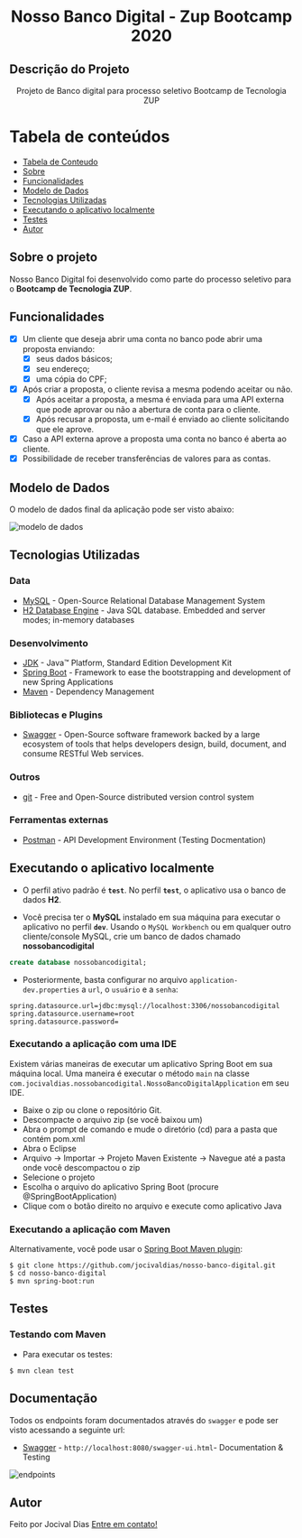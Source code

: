 <h1 align="center">Nosso Banco Digital - Zup Bootcamp 2020</h1>

## Descrição do Projeto
<p align="center">Projeto de Banco digital para processo seletivo Bootcamp de Tecnologia ZUP</p>

Tabela de conteúdos
=================
<!--ts-->
   * [Tabela de Conteudo](#tabela-de-conteudo)
   * [Sobre](#Sobre-o-projeto)
   * [Funcionalidades](#Funcionalidades)
   * [Modelo de Dados](#Modelo-De-Dados)
   * [Tecnologias Utilizadas](#Tecnologias-Utilizadas)
   * [Executando o aplicativo localmente](#Executando-o-aplicativo-localmente)
   * [Testes](#Testes)
   * [Autor](#Autor)
<!--te-->

## Sobre o projeto

Nosso Banco Digital foi desenvolvido como parte do processo seletivo para o **Bootcamp de Tecnologia ZUP**. 

## Funcionalidades

- [x] Um cliente que deseja abrir uma conta no banco pode abrir uma proposta enviando:
  - [x] seus dados básicos;
  - [x] seu endereço;
  - [x] uma cópia do CPF;
- [x] Após criar a proposta, o cliente revisa a mesma podendo aceitar ou não.
  - [x] Após aceitar a proposta, a mesma é enviada para uma API externa que pode aprovar ou não a abertura de conta para o cliente.
  - [x] Após recusar a proposta, um e-mail é enviado ao cliente solicitando que ele aprove.
- [x] Caso a API externa aprove a proposta uma conta no banco é aberta ao cliente.
- [x] Possibilidade de receber transferências de valores para as contas.

## Modelo de Dados

O modelo de dados final da aplicação pode ser visto abaixo:

![modelo de dados](https://user-images.githubusercontent.com/11140125/96477243-a27de800-120c-11eb-9c6e-dbdf4afcf85b.png)

## Tecnologias Utilizadas

### Data

* 	[MySQL](https://www.mysql.com/) - Open-Source Relational Database Management System
* 	[H2 Database Engine](https://www.h2database.com/html/main.html) - Java SQL database. Embedded and server modes; in-memory databases

### Desenvolvimento

* 	[JDK](http://www.oracle.com/technetwork/java/javase/downloads/jdk8-downloads-2133151.html) - Java™ Platform, Standard Edition Development Kit
* 	[Spring Boot](https://spring.io/projects/spring-boot) - Framework to ease the bootstrapping and development of new Spring Applications
* 	[Maven](https://maven.apache.org/) - Dependency Management

### Bibliotecas e Plugins
* 	[Swagger](https://swagger.io/) - Open-Source software framework backed by a large ecosystem of tools that helps developers design, build, document, and consume RESTful Web services.

### Outros
* 	[git](https://git-scm.com/) - Free and Open-Source distributed version control system

### Ferramentas externas
* 	[Postman](https://www.getpostman.com/) - API Development Environment (Testing Docmentation)

## Executando o aplicativo localmente

* O perfil ativo padrão é **`test`**. No perfil **`test`**, o aplicativo usa o banco de dados **H2**.

* Você precisa ter o **MySQL** instalado em sua máquina para executar o aplicativo no perfil **`dev`**. Usando o `MySQL Workbench` ou em qualquer outro cliente/console MySQL, crie um banco de dados chamado **nossobancodigital**

~~~sql
create database nossobancodigital;
~~~

* Posteriormente, basta configurar no arquivo `application-dev.properties` a `url`, o `usuário` e a `senha`:

```properties
spring.datasource.url=jdbc:mysql://localhost:3306/nossobancodigital
spring.datasource.username=root
spring.datasource.password=
```

### Executando a aplicação com uma IDE

Existem várias maneiras de executar um aplicativo Spring Boot em sua máquina local. Uma maneira é executar o método `main` na classe` com.jocivaldias.nossobancodigital.NossoBancoDigitalApplication` em seu IDE. 

* Baixe o zip ou clone o repositório Git.
* Descompacte o arquivo zip (se você baixou um)
* Abra o prompt de comando e mude o diretório (cd) para a pasta que contém pom.xml
* Abra o Eclipse
* Arquivo -> Importar -> Projeto Maven Existente -> Navegue até a pasta onde você descompactou o zip
* Selecione o projeto
* Escolha o arquivo do aplicativo Spring Boot (procure @SpringBootApplication)
* Clique com o botão direito no arquivo e execute como aplicativo Java

### Executando a aplicação com Maven

Alternativamente, você pode usar o [Spring Boot Maven plugin](https://docs.spring.io/spring-boot/docs/current/reference/html/build-tool-plugins-maven-plugin.html):

```shell
$ git clone https://github.com/jocivaldias/nosso-banco-digital.git
$ cd nosso-banco-digital
$ mvn spring-boot:run
```

## Testes

### Testando com Maven

*	Para executar os testes:
```shell
$ mvn clean test
```

## Documentação

Todos os endpoints foram documentados através do `swagger` e pode ser visto acessando a seguinte url: 

* 	[Swagger](http://localhost:8080/swagger-ui.html) - `http://localhost:8080/swagger-ui.html`- Documentation & Testing

![endpoints](https://user-images.githubusercontent.com/11140125/96477268-ab6eb980-120c-11eb-9d2a-3b760bbd2349.png)

## Autor

Feito por Jocival Dias [Entre em contato!](https://www.linkedin.com/in/jocival-dias-b7941494/)
